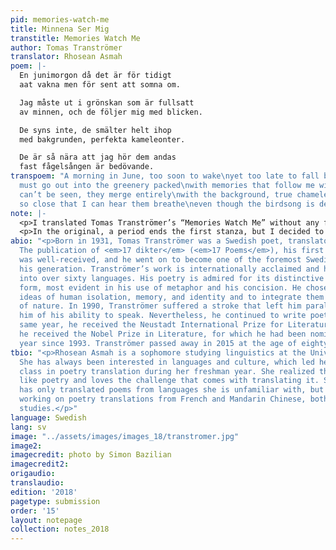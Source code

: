 ```yaml
---
pid: memories-watch-me
title: Minnena Ser Mig
transtitle: Memories Watch Me
author: Tomas Tranströmer
translator: Rhosean Asmah
poem: |-
  En junimorgon då det är för tidigt
  aat vakna men för sent att somna om.

  Jag måste ut i grönskan som är fullsatt
  av minnen, och de följer mig med blicken.

  De syns inte, de smälter helt ihop
  med bakgrunden, perfekta kameleonter.

  De är så nära att jag hör dem andas
  fast fågelsången är bedövande.
transpoem: "A morning in June, too soon to wake\nyet too late to fall back asleep:\n\nI
  must go out into the greenery packed\nwith memories that follow me with their eyes.\n\nThey
  can’t be seen, they merge entirely\nwith the background, true chameleons. \n\nThey’re
  so close that I can hear them breathe\neven though the birdsong is deafening. "
note: |-
  <p>I translated Tomas Tranströmer’s “Memories Watch Me” without any familiarity with the original Swedish. As a result, my translation is based more on direct translations of individual words, in-class discussions of the poem, and my knowledge of the author rather than on my comprehension of the original poem.</p>
  <p>In the original, a period ends the first stanza, but I decided to end the stanza with a colon. The colon brings a cohesiveness to the translation, connecting the speaker’s experience to the memories and the June day. The second stanza of the poem was the most difficult for me to translate. The problem was not in conveying what the original poem was saying, but in structuring those ideas in English and fitting them into the rest of the translation. I played around with several arrangements, but ultimately settled on the current version because I felt that it sounded the most cohesive when read aloud. Other arrangements of that stanza that I read in other translations or tried to create myself were awkward and confused the meaning of the poem. My only concern for the current version is in the lack of punctuation, which could cause one to rush as they read it. Nevertheless, these decisions, among others, allow my translation of “Memories Watch Me” to both accurately represent my interpretation of Tranströmer’s thoughts and be pleasing to the ear.</p>
abio: "<p>Born in 1931, Tomas Tranströmer was a Swedish poet, translator, and psychologist.
  The publication of <em>17 dikter</em> (<em>17 Poems</em>), his first book of poetry,
  was well-received, and he went on to become one of the foremost Swedish poets of
  his generation. Tranströmer’s work is internationally acclaimed and has been translated
  into over sixty languages. His poetry is admired for its distinctive language and
  form, most evident in his use of metaphor and his concision. He chose to address
  ideas of human isolation, memory, and identity and to integrate them with images
  of nature. In 1990, Tranströmer suffered a stroke that left him paralyzed and robbed
  him of his ability to speak. Nevertheless, he continued to write poetry. In the
  same year, he received the Neustadt International Prize for Literature and in 2011,
  he received the Nobel Prize in Literature, for which he had been nominated every
  year since 1993. Tranströmer passed away in 2015 at the age of eighty-three.</p>"
tbio: "<p>Rhosean Asmah is a sophomore studying linguistics at the University of Pennsylvania.
  She has always been interested in languages and culture, which led her to take a
  class in poetry translation during her freshman year. She realized that she does
  like poetry and loves the challenge that comes with translating it. So far, she
  has only translated poems from languages she is unfamiliar with, but is currently
  working on poetry translations from French and Mandarin Chinese, both of which she
  studies.</p>"
language: Swedish
lang: sv
image: "../assets/images/images_18/transtromer.jpg"
image2:
imagecredit: photo by Simon Bazilian
imagecredit2:
origaudio:
translaudio:
edition: '2018'
pagetype: submission
order: '15'
layout: notepage
collection: notes_2018
---
```


